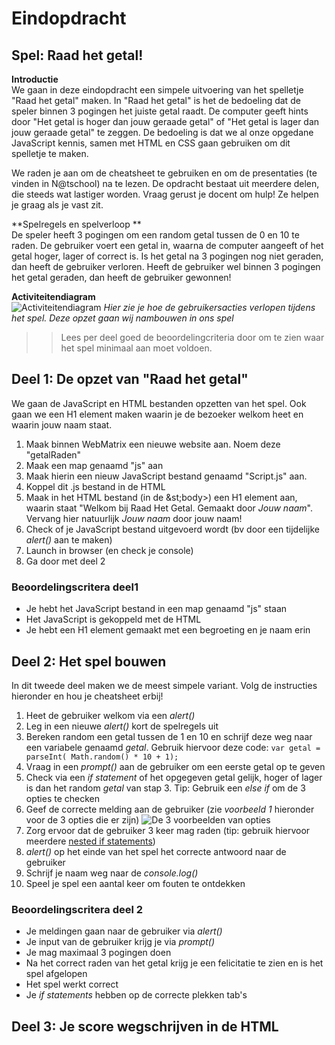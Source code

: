 # Eindopdracht

## Spel: Raad het getal!

**Introductie**<br>
We gaan in deze eindopdracht een simpele uitvoering van het spelletje "Raad het getal" maken. In "Raad het getal" is het de bedoeling dat de speler binnen 3 pogingen het juiste getal raadt. De computer geeft hints door "Het getal is hoger dan jouw geraade getal" of "Het getal is lager dan jouw geraade getal" te zeggen.
De bedoeling is dat we al onze opgedane JavaScript kennis, samen met HTML en CSS gaan gebruiken om dit spelletje te maken. 

We raden je aan om de cheatsheet te gebruiken en om de presentaties (te vinden in N@tschool) na te lezen.
De opdracht bestaat uit meerdere delen, die steeds wat lastiger worden. Vraag gerust je docent om hulp! Ze helpen je graag als je vast zit.

**Spelregels en spelverloop **<br>
De speler heeft 3 pogingen om een random getal tussen de 0 en 10 te raden. De gebruiker voert een getal in, waarna de computer aangeeft of het getal hoger, lager of correct is. 
Is het getal na 3 pogingen nog niet geraden, dan heeft de gebruiker verloren. Heeft de gebruiker wel binnen 3 pogingen het getal geraden, dan heeft de gebruiker gewonnen!


**Activiteitendiagram**<br>
![Activiteitendiagram](https://raw.githubusercontent.com/ictacademiekw1c/opdrachten-repository/master/javascript/productie/afbeeldingen/eindopdracht/Activeitendiagram.png)
*Hier zie je hoe de gebruikersacties verlopen tijdens het spel. Deze opzet gaan wij nambouwen in ons spel*


>> Lees per deel goed de beoordelingcriteria door om te zien waar het spel minimaal aan moet voldoen.

## Deel 1: De opzet van "Raad het getal"

We gaan de JavaScript en HTML bestanden opzetten van het spel. Ook gaan we een H1 element maken waarin je de bezoeker welkom heet en waarin jouw naam staat.

1. Maak binnen WebMatrix een nieuwe website aan. Noem deze "getalRaden"
2. Maak een map genaamd "js" aan
3. Maak hierin een nieuw JavaScript bestand genaamd "Script.js" aan.
3. Koppel dit .js bestand in de HTML
4. Maak in het HTML bestand (in de &st;body&gt;) een H1 element aan, waarin staat "Welkom bij Raad Het Getal. Gemaakt door *Jouw naam*". Vervang hier natuurlijk *Jouw naam*  door jouw naam!
5. Check of je JavaScript bestand uitgevoerd wordt (bv door een tijdelijke *alert()* aan te maken)
6. Launch in browser (en check je console)
7. Ga door met deel 2

### Beoordelingscritera deel1
- Je hebt het JavaScript bestand in een map genaamd "js" staan
- Het JavaScript is gekoppeld met de HTML
- Je hebt een H1 element gemaakt met een begroeting en je naam erin




## Deel 2: Het spel bouwen

In dit tweede deel maken we de meest simpele variant. Volg de instructies hieronder en hou je cheatsheet erbij!

1. Heet de gebruiker welkom via een *alert()*
2. Leg in een nieuwe *alert()* kort de spelregels uit 
3. Bereken random een getal tussen de 1 en 10 en schrijf deze weg naar een variabele genaamd *getal*. Gebruik hiervoor deze code: ```var getal = parseInt( Math.random() * 10 + 1);``` 
4. Vraag in een *prompt()* aan de gebruiker om een eerste getal op te geven
5. Check via een *if statement* of het opgegeven getal gelijk, hoger of lager is dan het random *getal* van stap 3. Tip: Gebruik een *else if* om de 3 opties te checken
6. Geef de correcte melding aan de gebruiker (zie *voorbeeld 1* hieronder voor de 3 opties die er zijn)
![De 3 voorbeelden van opties](https://raw.githubusercontent.com/ictacademiekw1c/opdrachten-repository/master/javascript/productie/afbeeldingen/eindopdracht/3opties.png)
7. Zorg ervoor dat de gebruiker 3 keer mag raden (tip: gebruik hiervoor meerdere <a href="http://javascript.about.com/od/decisionmaking/a/des09.htm">nested if statements</a>)
8. *alert()* op het einde van het spel het correcte antwoord naar de gebruiker
9. Schrijf je naam weg naar de *console.log()*
10. Speel je spel een aantal keer om fouten te ontdekken

### Beoordelingscritera deel 2
- Je meldingen gaan naar de gebruiker via *alert()*
- Je input van de gebruiker krijg je via *prompt()*
- Je mag maximaal 3 pogingen doen
- Na het correct raden van het getal krijg je een felicitatie te zien en is het spel afgelopen
- Het spel werkt correct
- Je *if statements* hebben op de correcte plekken tab's




## Deel 3:  Je score wegschrijven in de HTML
